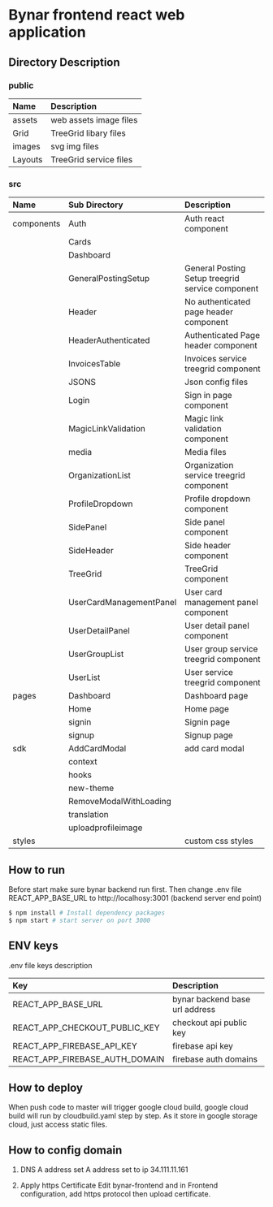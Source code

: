 Bynar frontend react web application
==================================================
## Directory Description
### public
| Name | Description |
| :--- | :--- |
| assets | web assets image files |
| Grid | TreeGrid libary files |
| images | svg img files |
| Layouts | TreeGrid service files |

### src
| Name | Sub Directory | Description |
| :--- | :--- |:--- |
| components | Auth | Auth react component|
|  | Cards ||
|  | Dashboard ||
|  | GeneralPostingSetup |General Posting Setup treegrid service component|
|  | Header | No authenticated  page header component|
|  | HeaderAuthenticated | Authenticated Page header component|
|  | InvoicesTable | Invoices service treegrid component|
|  | JSONS | Json config files |
|  | Login | Sign in page component |
|  | MagicLinkValidation | Magic link validation component|
|  | media | Media files |
|  | OrganizationList | Organization service treegrid component|
|  | ProfileDropdown | Profile dropdown component|
|  | SidePanel | Side panel component|
|  | SideHeader | Side header component|
|  | TreeGrid | TreeGrid component|
|  | UserCardManagementPanel | User card management panel component|
|  | UserDetailPanel | User detail panel component|
|  | UserGroupList | User group service treegrid component|
|  | UserList | User service treegrid component|
| pages | Dashboard | Dashboard page|
|  | Home | Home page|
|  | signin | Signin page|
|  | signup | Signup page|
|  sdk | AddCardModal | add card modal|
|  | context | |
|  | hooks | |
|  | new-theme | |
|  | RemoveModalWithLoading | |
|  | translation | |
|  | uploadprofileimage | |
|  styles | | custom css styles|

## How to run

Before start make sure bynar backend run first. Then change .env file REACT_APP_BASE_URL to http://localhosy:3001 (backend server end point)

```bash
$ npm install # Install dependency packages
$ npm start # start server on port 3000
```

## ENV keys
.env file keys description

| Key | Description |
| :--- | :--- |
| REACT_APP_BASE_URL| bynar backend base url address|
| REACT_APP_CHECKOUT_PUBLIC_KEY| checkout api public key|
| REACT_APP_FIREBASE_API_KEY| firebase api key|
| REACT_APP_FIREBASE_AUTH_DOMAIN| firebase auth domains|

## How to deploy

When push code to master will trigger google cloud build, google cloud build will run by cloudbuild.yaml step by step. As it store in google storage cloud, just access static files.

## How to config domain
1. DNS A address set
A address set to ip 34.111.11.161

2. Apply https Certificate
Edit bynar-frontend and in Frontend configuration, add https protocol then upload certificate.
